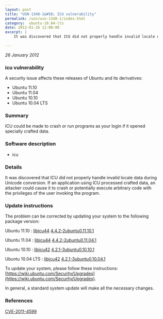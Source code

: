 ```yaml
---
layout: post
title: "USN-1348-1&#58; ICU vulnerability"
permalink: /usn/usn-1348-1/index.html
category:  ubuntu-10.04-lts
date: 2012-01-26 12:00:00
excerpt: |
    It was discovered that ICU did not properly handle invalid locale data during Unicode conversion. If an application using ICU processed crafted data, an attacker could cause it to crash or potentially execute arbitrary code with the privileges of the user invoking the program. 
    
--- 
```

 
 

*26 January 2012*

### icu vulnerability

A security issue affects these releases of Ubuntu and its derivatives:

* Ubuntu 11.10
* Ubuntu 11.04
* Ubuntu 10.10
* Ubuntu 10.04 LTS

### Summary

ICU could be made to crash or run programs as your login if it opened specially crafted data.

### Software description

* icu 

### Details

It was discovered that ICU did not properly handle invalid locale data during Unicode conversion. If an application using ICU processed crafted data, an attacker could cause it to crash or potentially execute arbitrary code with the privileges of the user invoking the program. 

### Update instructions

The problem can be corrected by updating your system to the following package version:

Ubuntu 11.10
 : [libicu44](https://launchpad.net/ubuntu/+source/icu) <span> [4.4.2-2ubuntu0.11.10.1](https://launchpad.net/ubuntu/+source/icu/4.4.2-2ubuntu0.11.10.1) </span> 

Ubuntu 11.04
 : [libicu44](https://launchpad.net/ubuntu/+source/icu) <span> [4.4.2-2ubuntu0.11.04.1](https://launchpad.net/ubuntu/+source/icu/4.4.2-2ubuntu0.11.04.1) </span> 

Ubuntu 10.10
 : [libicu42](https://launchpad.net/ubuntu/+source/icu) <span> [4.2.1-3ubuntu0.10.10.1](https://launchpad.net/ubuntu/+source/icu/4.2.1-3ubuntu0.10.10.1) </span> 

Ubuntu 10.04 LTS
 : [libicu42](https://launchpad.net/ubuntu/+source/icu) <span> [4.2.1-3ubuntu0.10.04.1](https://launchpad.net/ubuntu/+source/icu/4.2.1-3ubuntu0.10.04.1) </span> 

To update your system, please follow these instructions: [https://wiki.ubuntu.com/Security/Upgrades](https://wiki.ubuntu.com/Security/Upgrades).

In general, a standard system update will make all the necessary changes. 

### References

 
 [CVE-2011-4599](http://people.ubuntu.com/~ubuntu-security/cve/CVE-2011-4599)
 

